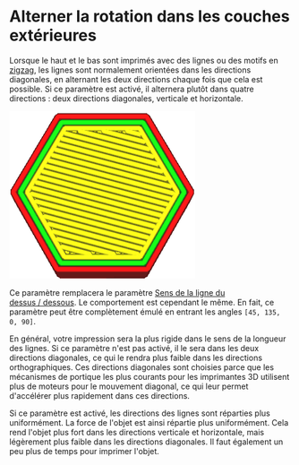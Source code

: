 Alterner la rotation dans les couches extérieures
====
Lorsque le haut et le bas sont imprimés avec des lignes ou des motifs en [zigzag](../shell/top_bottom_pattern.md), les lignes sont normalement orientées dans les directions diagonales, en alternant les deux directions chaque fois que cela est possible. Si ce paramètre est activé, il alternera plutôt dans quatre directions : deux directions diagonales, verticale et horizontale.

![Alternance de quatre directions](../../../articles/images/skin_alternate_rotation.gif)

Ce paramètre remplacera le paramètre [Sens de la ligne du dessus / dessous](../shell/skin_angles.md). Le comportement est cependant le même. En fait, ce paramètre peut être complètement émulé en entrant les angles `[45, 135, 0, 90]`.

En général, votre impression sera la plus rigide dans le sens de la longueur des lignes. Si ce paramètre n'est pas activé, il le sera dans les deux directions diagonales, ce qui le rendra plus faible dans les directions orthographiques. Ces directions diagonales sont choisies parce que les mécanismes de portique les plus courants pour les imprimantes 3D utilisent plus de moteurs pour le mouvement diagonal, ce qui leur permet d'accélérer plus rapidement dans ces directions.

Si ce paramètre est activé, les directions des lignes sont réparties plus uniformément. La force de l'objet est ainsi répartie plus uniformément. Cela rend l'objet plus fort dans les directions verticale et horizontale, mais légèrement plus faible dans les directions diagonales. Il faut également un peu plus de temps pour imprimer l'objet.
